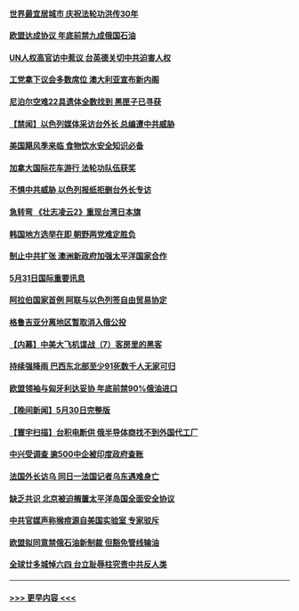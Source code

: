 #### [世界最宜居城市 庆祝法轮功洪传30年](../pages/prog202/a103443362.md?t=06010250) 
#### [欧盟达成协议 年底前禁九成俄国石油](../pages/prog202/a103443358.md?t=06010250) 
#### [UN人权高官访中惹议 台英德关切中共迫害人权](../pages/prog202/a103443349.md?t=06010250) 
#### [工党拿下议会多数席位 澳大利亚宣布新内阁](../pages/prog202/a103443348.md?t=06010250) 
#### [尼泊尔空难22具遗体全数找到 黑匣子已寻获](../pages/prog202/a103443346.md?t=06010250) 
#### [【禁闻】以色列媒体采访台外长 总编遭中共威胁](../pages/prog202/a103443226.md?t=06010250) 
#### [美国飓风季来临 食物饮水安全知识必备](../pages/prog202/a103443028.md?t=06010250) 
#### [加拿大国际花车游行 法轮功队伍获奖](../pages/prog202/a103442983.md?t=06010250) 
#### [不惧中共威胁 以色列报纸拒删台外长专访](../pages/prog202/a103443012.md?t=06010250) 
#### [急转弯 《壮志凌云2》重现台湾日本旗](../pages/prog202/a103443001.md?t=06010250) 
#### [韩国地方选举在即 朝野两党难定胜负](../pages/prog202/a103442979.md?t=06010250) 
#### [制止中共扩张 澳洲新政府加强太平洋国家合作](../pages/prog202/a103442977.md?t=06010250) 
#### [5月31日国际重要讯息](../pages/prog202/a103442975.md?t=06010250) 
#### [阿拉伯国家首例 阿联与以色列签自由贸易协定](../pages/prog202/a103442938.md?t=06010250) 
#### [格鲁吉亚分离地区暂取消入俄公投](../pages/prog202/a103442853.md?t=06010250) 
#### [【内幕】中美大飞机谍战（7）客房里的黑客](../pages/prog202/a103442863.md?t=06010250) 
#### [持续强降雨 巴西东北部至少91死数千人无家可归](../pages/prog202/a103442842.md?t=06010250) 
#### [欧盟领袖与匈牙利达妥协 年底前禁90%俄油进口](../pages/prog202/a103442799.md?t=06010250) 
#### [【晚间新闻】5月30日完整版](../pages/prog202/a103442615.md?t=06010250) 
#### [【寰宇扫描】台积电断供 俄半导体商找不到外国代工厂](../pages/prog202/a103442630.md?t=06010250) 
#### [中兴受调查 逾500中企被印度政府查账](../pages/prog202/a103442544.md?t=06010250) 
#### [法国外长访乌 同日一法国记者乌东遇难身亡](../pages/prog202/a103442549.md?t=06010250) 
#### [缺乏共识 北京被迫搁置太平洋岛国全面安全协议](../pages/prog202/a103442444.md?t=06010250) 
#### [中共官媒声称猴痘源自美国实验室 专家驳斥](../pages/prog202/a103442407.md?t=06010250) 
#### [欧盟拟同意禁俄石油新制裁 但豁免管线输油](../pages/prog202/a103442346.md?t=06010250) 
#### [全球廿多城悼六四 台立耻辱柱究责中共反人类](../pages/prog202/a103442358.md?t=06010250) 

----
#### [ >>> 更早内容 <<< ](../indexes/prog202-earlier.md)
